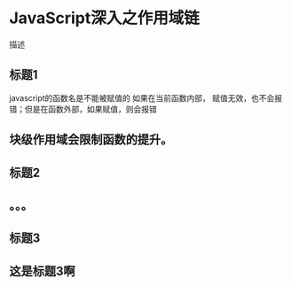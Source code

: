 # JavaScript深入之作用域链

描述


## 标题1
javascript的函数名是不能被赋值的
如果在当前函数内部， 赋值无效，也不会报错；但是在函数外部，如果赋值，则会报错

块级作用域会限制函数的提升。
-------
## 标题2
。。。
---
## 标题3

这是标题3啊
---